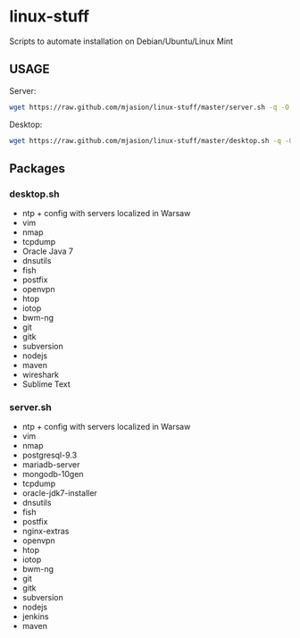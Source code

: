 linux-stuff
===========
Scripts to automate installation on Debian/Ubuntu/Linux Mint

## USAGE
Server:

```bash
wget https://raw.github.com/mjasion/linux-stuff/master/server.sh -q -O - | sudo sh
```

Desktop:
```bash
wget https://raw.github.com/mjasion/linux-stuff/master/desktop.sh -q -O - | sudo sh
```

## Packages
### desktop.sh
- ntp + config with servers localized in Warsaw
- vim 
- nmap 
- tcpdump 
- Oracle Java 7 
- dnsutils 
- fish 
- postfix 
- openvpn 
- htop 
- iotop 
- bwm-ng 
- git 
- gitk
- subversion 
- nodejs 
- maven
- wireshark
- Sublime Text

### server.sh
- ntp + config with servers localized in Warsaw
- vim 
- nmap 
- postgresql-9.3 
- mariadb-server 
- mongodb-10gen 
- tcpdump 
- oracle-jdk7-installer 
- dnsutils 
- fish 
- postfix 
- nginx-extras 
- openvpn 
- htop 
- iotop 
- bwm-ng 
- git 
- gitk
- subversion 
- nodejs 
- jenkins 
- maven
